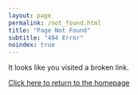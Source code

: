 ```yaml
---
layout: page
permalink: /not_found.html
title: "Page Not Found"
subtitle: "404 Error"
noindex: true
---
```


It looks like you visited a broken link.

[Click here to return to the homepage](/)
